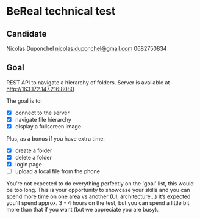 # BeReal technical test

## Candidate

Nicolas Duponchel
nicolas.duponchel@gmail.com
0682750834


## Goal

REST API to navigate a hierarchy of folders.
Server is available at http://163.172.147.216:8080

The goal is to:
- [X] connect to the server
- [X] navigate file hierarchy
- [X] display a fullscreen image

Plus, as a bonus if you have extra time:
- [X] create a folder
- [X] delete a folder
- [X] login page
- [ ] upload a local file from the phone

You’re not expected to do everything perfectly on the 'goal' list, this would be too long. This is your opportunity to showcase your skills and you can spend more time on one area vs another (UI, architecture…)
It’s expected you'll spend approx. 3 - 4 hours on the test, but you can spend a little bit more than that if you want (but we appreciate you are busy).


